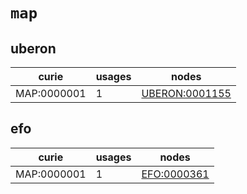 # `map`

## uberon

| curie       |   usages | nodes                                                           |
|-------------|----------|-----------------------------------------------------------------|
| MAP:0000001 |        1 | [UBERON:0001155](http://purl.obolibrary.org/obo/UBERON_0001155) |

## efo

| curie       |   usages | nodes                                               |
|-------------|----------|-----------------------------------------------------|
| MAP:0000001 |        1 | [EFO:0000361](http://www.ebi.ac.uk/efo/EFO_0000361) |

